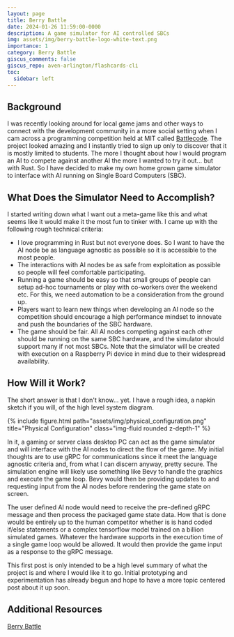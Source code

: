 ```yaml
---
layout: page
title: Berry Battle
date: 2024-01-26 11:59:00-0000
description: A game simulator for AI controlled SBCs
img: assets/img/berry-battle-logo-white-text.png
importance: 1
category: Berry Battle
giscus_comments: false
giscus_repo: aven-arlington/flashcards-cli
toc:
  sidebar: left
---
```

## Background
I was recently looking around for local game jams and other ways to connect with the development community in a more social setting when I cam across a programming competition held at MIT called [Battlecode](https://battlecode.org/). The project looked amazing and I instantly tried to sign up only to discover that it is mostly limited to students. The more I thought about how I would program an AI to compete against another AI the more I wanted to try it out... but with Rust. So I have decided to make my own home grown game simulator to interface with AI running on Single Board Computers (SBC).

## What Does the Simulator Need to Accomplish?
I started writing down what I want out a meta-game like this and what seems like it would make it the most fun to tinker with. I came up with the following rough technical criteria:
- I love programming in Rust but not everyone does. So I want to have the AI node be as language agnostic as possible so it is accessible to the most people.
- The interactions with AI nodes be as safe from exploitation as possible so people will feel comfortable participating.
- Running a game should be easy so that small groups of people can setup ad-hoc tournaments or play with co-workers over the weekend etc. For this, we need automation to be a consideration from the ground up.
- Players want to learn new things when developing an AI node so the competition should encourage a high performance mindset to innovate and push the boundaries of the SBC hardware.
- The game should be fair. All AI nodes competing against each other should be running on the same SBC hardware, and the simulator should support many if not most SBCs. Note that the simulator will be created with execution on a Raspberry Pi device in mind due to their widespread availability.

## How Will it Work?
The short answer is that I don't know... yet. I have a rough idea, a napkin sketch if you will, of the high level system diagram.

<div class="row justify-content-sm-center">
    <div class="col-sm-8 mt-3 mt-md-0">
        {% include figure.html path="assets/img/physical_configuration.png" title="Physical Configuration" class="img-fluid rounded z-depth-1" %}
    </div>

</div>

In it, a gaming or server class desktop PC can act as the game simulator and will interface with the AI nodes to direct the flow of the game. My initial thoughts are to use gRPC for communications since it meet the language agnostic criteria and, from what I can discern anyway, pretty secure. The simulation engine will likely use something like Bevy to handle the graphics and execute the game loop. Bevy would then be providing updates to and requesting input from the AI nodes before rendering the game state on screen. 

The user defined AI node would need to receive the pre-defined gRPC message and then process the packaged game state data. How that is done would be entirely up to the human competitor whether is is hand coded if/else statements or a complex tensorflow model trained on a billion simulated games. Whatever the hardware supports in the execution time of a single game loop would be allowed. It would then provide the game input as a response to the gRPC message.

This first post is only intended to be a high level summary of what the project is and where I would like it to go. Initial prototyping and experimentation has already begun and hope to have a more topic centered post about it up soon.

## Additional Resources
[Berry Battle](https://www.berrybattle.com/)


